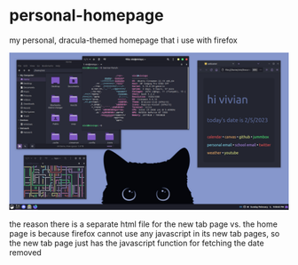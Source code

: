 # personal-homepage
my personal, dracula-themed homepage that i use with firefox

![Screenshot](screenshot.png)

the reason there is a separate html file for the new tab page vs. the home page is because firefox cannot use any javascript in its new tab pages, so the new tab page just has the javascript function for fetching the date removed
